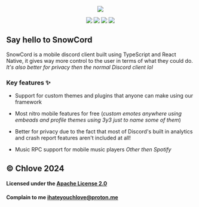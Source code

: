 <p align="center">
    <img src="https://i.imgur.com/XRBuyJW.png">
</p>

<p align="center">
    <img src="https://img.shields.io/badge/react_native-%2320232a.svg?style=for-the-badge&logo=react&logoColor=%2361DAFB">     <img src="https://img.shields.io/badge/typescript-%23007ACC.svg?style=for-the-badge&logo=typescript&logoColor=white">     <img src="https://img.shields.io/badge/Discord-%235865F2.svg?style=for-the-badge&logo=discord&logoColor=white">     <img src="https://img.shields.io/badge/Liberapay-F6C915?style=for-the-badge&logo=liberapay&logoColor=black">
</p>

<h2>Say hello to SnowCord</h2>
<p>SnowCord is a mobile discord client built using TypeScript and React Native, it gives way more control to the user in terms of what they could do. <i>It's also better for privacy then the normal Discord client lol</i></p>

<h3>Key features ✨</h3>

- Support for custom themes and plugins that anyone can make using our framework

- Most nitro mobile features for free (<i>custom emotes anywhere using embeads and profile themes using 3y3 just to name some of them</i>)

- Better for privacy due to the fact that most of Discord's built in analytics and crash report features aren't included at all!

- Music RPC support for mobile music players <i>Other then Spotify</i>

<h2>© Chlove 2024</h2>
<h4>Licensed under the <a href="https://www.apache.org/licenses/LICENSE-2.0">Apache License 2.0</a></h4>
<h4>Complain to me <a href="mailto:ihateyouchlove@proton.me">ihateyouchlove@proton.me</a></h4>
